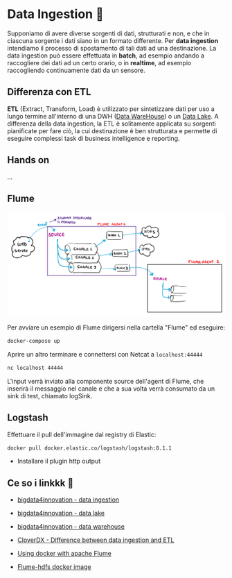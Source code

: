 # Data Ingestion 🛄

Supponiamo di avere diverse sorgenti di dati, strutturati e non, e che in ciascuna sorgente i dati siano in un formato differente. Per **data ingestion** intendiamo il processo di spostamento di tali dati ad una destinazione. La data ingestion può essere effettuata in **batch**, ad esempio andando a raccogliere dei dati ad un certo orario, o in **realtime**, ad esempio raccogliendo continuamente dati da un sensore. 



## Differenza con ETL

**ETL** (Extract, Transform, Load) è utilizzato per sintetizzare dati per uso a lungo termine all'interno di una DWH ([Data WareHouse](https://www.bigdata4innovation.it/big-data/data-warehouse/data-warehouse-a-supporto-del-processo-di-decision-making-aziendale/)) o un [Data Lake](https://www.bigdata4innovation.it/big-data/cosae-il-data-lake-quali-vantaggi-offre-e-come-si-differenzia-dal-data-warehouse/). A differenza della data ingestion, la ETL è solitamente applicata su sorgenti pianificate per fare ciò, la cui destinazione è ben strutturata e permette di eseguire complessi task di business intelligence e reporting. 

## Hands on

...

## Flume

![Flume agent example](./Docs/img/flume.png)

Per avviare un esempio di Flume dirigersi nella cartella "Flume" ed eseguire: 

```bash
docker-compose up
```

Aprire un altro terminare e connettersi con Netcat a `localhost:44444`

```bash
nc localhost 44444
```

L'input verrà inviato alla componente source dell'agent di Flume, che inserirà il messaggio nel canale e che a sua volta verrà consumato da un sink di test, chiamato logSink.

## Logstash 

Effettuare il pull dell'immagine dal registry di Elastic:

```bash
docker pull docker.elastic.co/logstash/logstash:8.1.1
```
* Installare il plugin http output 


## Ce so i linkkk 📍

* [bigdata4innovation - data ingestion](https://www.bigdata4innovation.it/big-data/data-ingestion/)
* [bigdata4innovation - data lake](https://www.bigdata4innovation.it/big-data/cosae-il-data-lake-quali-vantaggi-offre-e-come-si-differenzia-dal-data-warehouse/)
* [bigdata4innovation - data warehouse](https://www.bigdata4innovation.it/big-data/data-warehouse/data-warehouse-a-supporto-del-processo-di-decision-making-aziendale/)
* [CloverDX - Difference between data ingestion and ETL](https://www.cloverdx.com/blog/what-is-the-difference-between-data-ingestion-and-etl)
* [Using docker with apache Flume](https://blog.probablyfine.co.uk/2014/05/05/using-docker-with-apache-flume-1.html)

* [Flume-hdfs docker image](https://hub.docker.com/r/avastsoftware/flume-hdfs)